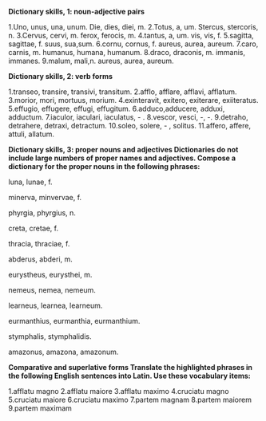 **Dictionary skills, 1: noun-adjective pairs**

1.Uno, unus, una, unum. Die, dies, diei, m.
2.Totus, a, um. Stercus, stercoris, n.
3.Cervus, cervi, m. ferox, ferocis, m.
4.tantus, a, um. vis, vis, f.
5.sagitta, sagittae, f. suus, sua,sum.
6.cornu, cornus, f. aureus, aurea, aureum.
7.caro, carnis, m. humanus, humana, humanum.
8.draco, draconis, m. immanis, immanes.
9.malum, mali,n. aureus, aurea, aureum.


**Dictionary skills, 2: verb forms**

1.transeo, transire, transivi, transitum.
2.afflo, afflare, afflavi, afflatum.
3.morior, mori, mortuus, morium.
4.exinteravit, exitero, exiterare, exiiteratus.
5.effugio, effugere, effugi, effugitum.
6.adduco,adducere, adduxi, adductum.
7.iaculor, iaculari, iaculatus, - .
8.vescor, vesci, -, -.
9.detraho, detrahere, detraxi, detractum.
10.soleo, solere, - , solitus.
11.affero, affere, attuli, allatum.


**Dictionary skills, 3: proper nouns and adjectives
Dictionaries do not include large numbers of proper names and adjectives. Compose a dictionary for the proper nouns in the following phrases:**

luna, lunae, f.

minerva, minvervae, f.

phyrgia, phyrgius, n.

creta, cretae, f. 

thracia, thraciae, f.

abderus, abderi, m.

eurystheus, eurysthei, m.


nemeus, nemea, nemeum.

learneus, learnea, learneum.

eurmanthius, eurmanthia, eurmanthium.

stymphalis, stymphalidis.

amazonus, amazona, amazonum.


**Comparative and superlative forms
Translate the highlighted phrases in the following English sentences into Latin. Use these vocabulary items:**

1.afflatu magno
2.afflatu maiore
3.afflatu maximo
4.cruciatu magno
5.cruciatu maiore
6.cruciatu maximo
7.partem magnam
8.partem maiorem
9.partem maximam





















